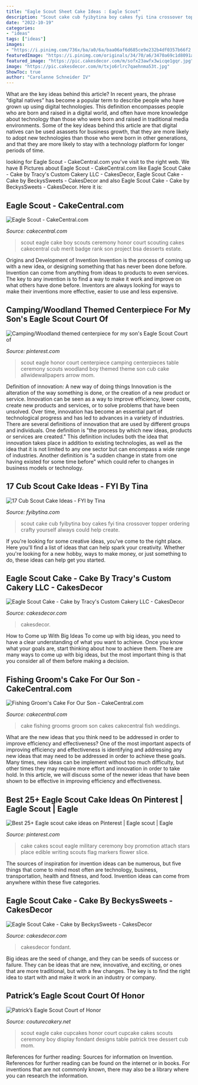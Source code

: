 ```yaml
---
title: "Eagle Scout Sheet Cake Ideas : Eagle Scout"
description: "Scout cake cub fyibytina boy cakes fyi tina crossover topper ordering crafty yourself always could help create"
date: "2022-10-19"
categories:
- "ideas"
tags: ["ideas"]
images:
- "https://i.pinimg.com/736x/ba/a0/6a/baa06af6d685ce9e232b4df0357b66f2.jpg"
featuredImage: "https://i.pinimg.com/originals/34/70/a6/3470a69c1d8091a04efbf300c834be57.jpg"
featured_image: "https://pic.cakesdecor.com/m/sofx23awfx3wicqe1gqr.jpg"
image: "https://pic.cakesdecor.com/m/txjo6rlrc7qaehnma53t.jpg"
ShowToc: true
author: "Carolanne Schneider IV"
---
```



What are the key ideas behind this article?
In recent years, the phrase “digital natives” has become a popular term to describe people who have grown up using digital technologies. This definition encompasses people who are born and raised in a digital world, and often have more knowledge about technology than those who were born and raised in traditional media environments. Some of the key ideas behind this article are that digital natives can be used asassets for business growth, that they are more likely to adopt new technologies than those who were born in other generations, and that they are more likely to stay with a technology platform for longer periods of time.

	

		
looking for Eagle Scout - CakeCentral.com you've visit to the right web. We have 8 Pictures about Eagle Scout - CakeCentral.com like Eagle Scout Cake - Cake by Tracy&#039;s Custom Cakery LLC - CakesDecor, Eagle Scout Cake - Cake by BeckysSweets - CakesDecor and also Eagle Scout Cake - Cake by BeckysSweets - CakesDecor. Here it is:
		
    
## Eagle Scout - CakeCentral.com

<img loading=lazy src="https://cdn001.cakecentral.com/gallery/2015/03/900_7926731Ik4_eagle-scout.jpg" onerror="this.onerror=null;this.src='https://tse3.mm.bing.net/th?id=OIP.pK__QXoN_wzvf9SbaP3R9wHaI1&amp;pid=15.1';" alt="Eagle Scout - CakeCentral.com">

_Source: cakecentral.com_

>scout eagle cake boy scouts ceremony honor court scouting cakes cakecentral cub merit badge rank son project bsa desserts estate. 

	

Origins and Development of Invention
Invention is the process of coming up with a new idea, or designing something that has never been done before. Invention can come from anything from ideas to products to even services. The key to any invention is to find a way to make it work and improve on what others have done before. Inventors are always looking for ways to make their inventions more effective, easier to use and less expensive.

    
## Camping/Woodland Themed Centerpiece For My Son&#039;s Eagle Scout Court Of

<img loading=lazy src="https://i.pinimg.com/originals/34/70/a6/3470a69c1d8091a04efbf300c834be57.jpg" onerror="this.onerror=null;this.src='https://tse4.mm.bing.net/th?id=OIP.E69kLJrJpRPwwA2_MRrxsAHaF3&amp;pid=15.1';" alt="Camping/Woodland themed centerpiece for my son&#039;s Eagle Scout Court of">

_Source: pinterest.com_

>scout eagle honor court centerpiece camping centerpieces table ceremony scouts woodland boy themed theme son cub cake allwidewallpapers arrow mom. 

	

Definition of innovation: A new way of doing things
Innovation is the alteration of the way something is done, or the creation of a new product or service. Innovation can be seen as a way to improve efficiency, lower costs, create new products and services, or to solve problems that have been unsolved. Over time, innovation has become an essential part of technological progress and has led to advances in a variety of industries.
There are several definitions of innovation that are used by different groups and individuals. One definition is "the process by which new ideas, products or services are created." This definition includes both the idea that innovation takes place in addition to existing technologies, as well as the idea that it is not limited to any one sector but can encompass a wide range of industries. Another definition is "a sudden change in state from one having existed for some time before" which could refer to changes in business models or technology.

    
## 17 Cub Scout Cake Ideas - FYI By Tina

<img loading=lazy src="http://fyibytina.com/wp-content/uploads/2016/02/cub-scout-cake-ideas-7-768x1024.jpg" onerror="this.onerror=null;this.src='https://tse1.mm.bing.net/th?id=OIP.TcnsFJIavNCJpkKfQzsmOgHaJ4&amp;pid=15.1';" alt="17 Cub Scout Cake Ideas - FYI by Tina">

_Source: fyibytina.com_

>scout cake cub fyibytina boy cakes fyi tina crossover topper ordering crafty yourself always could help create. 

	

If you're looking for some creative ideas, you've come to the right place. Here you'll find a list of ideas that can help spark your creativity. Whether you're looking for a new hobby, ways to make money, or just something to do, these ideas can help get you started.

    
## Eagle Scout Cake - Cake By Tracy&#039;s Custom Cakery LLC - CakesDecor

<img loading=lazy src="https://pic.cakesdecor.com/m/txjo6rlrc7qaehnma53t.jpg" onerror="this.onerror=null;this.src='https://tse1.mm.bing.net/th?id=OIP.oBJsiQt-AmJN-Q9VfBci5gHaMf&amp;pid=15.1';" alt="Eagle Scout Cake - Cake by Tracy&#039;s Custom Cakery LLC - CakesDecor">

_Source: cakesdecor.com_

>cakesdecor. 

	

How to Come up With Big Ideas
To come up with big ideas, you need to have a clear understanding of what you want to achieve. Once you know what your goals are, start thinking about how to achieve them. There are many ways to come up with big ideas, but the most important thing is that you consider all of them before making a decision.

    
## Fishing Groom&#039;s Cake For Our Son - CakeCentral.com

<img loading=lazy src="https://cdn001.cakecentral.com/gallery/2015/07/900_ktx1mPN0zz-fishing-grooms-cake-for-our-son.jpg" onerror="this.onerror=null;this.src='https://tse1.mm.bing.net/th?id=OIP.2i4Ng9jLdi9bLRzPdBMxsAHaJ3&amp;pid=15.1';" alt="Fishing Groom&#039;s Cake For Our Son - CakeCentral.com">

_Source: cakecentral.com_

>cake fishing grooms groom son cakes cakecentral fish weddings. 

	

What are the new ideas that you think need to be addressed in order to improve efficiency and effectiveness?
One of the most important aspects of improving efficiency and effectiveness is identifying and addressing any new ideas that may need to be addressed in order to achieve these goals. Many times, new ideas can be implement without too much difficulty, but other times they may require more effort and innovation in order to take hold. In this article, we will discuss some of the newer ideas that have been shown to be effective in improving efficiency and effectiveness.

    
## Best 25+ Eagle Scout Cake Ideas On Pinterest | Eagle Scout | Eagle

<img loading=lazy src="https://i.pinimg.com/736x/ba/a0/6a/baa06af6d685ce9e232b4df0357b66f2.jpg" onerror="this.onerror=null;this.src='https://tse1.mm.bing.net/th?id=OIP.TnlC2CYK4dGVzo6FQeD2rQHaLH&amp;pid=15.1';" alt="Best 25+ Eagle scout cake ideas on Pinterest | Eagle scout | Eagle">

_Source: pinterest.com_

>cake cakes scout eagle military ceremony boy promotion attach stars place edible writing scouts flag markers flower slice. 

	

The sources of inspiration for invention ideas can be numerous, but five things that come to mind most often are technology, business, transportation, health and fitness, and food. Invention ideas can come from anywhere within these five categories.

    
## Eagle Scout Cake - Cake By BeckysSweets - CakesDecor

<img loading=lazy src="https://pic.cakesdecor.com/m/sofx23awfx3wicqe1gqr.jpg" onerror="this.onerror=null;this.src='https://tse4.mm.bing.net/th?id=OIP.M80fyuZc9Rn6RprvRkG3sAHaJ3&amp;pid=15.1';" alt="Eagle Scout Cake - Cake by BeckysSweets - CakesDecor">

_Source: cakesdecor.com_

>cakesdecor fondant. 

	

Big ideas are the seed of change, and they can be seeds of success or failure. They can be ideas that are new, innovative, and exciting, or ones that are more traditional, but with a few changes. The key is to find the right idea to start with and make it work in an industry or company.

    
## Patrick’s Eagle Scout Court Of Honor

<img loading=lazy src="http://3.bp.blogspot.com/-hb-0rN2lCLc/TzQqt08MjII/AAAAAAAAGcQ/So6GVtjzhnY/s1600/eagle2.jpg" onerror="this.onerror=null;this.src='https://tse1.mm.bing.net/th?id=OIP._1tIQ00I15nIBe2gUwCcQAHaLH&amp;pid=15.1';" alt="Patrick’s Eagle Scout Court of Honor">

_Source: couturecakery.net_

>scout eagle cake cupcakes honor court cupcake cakes scouts ceremony boy display fondant designs table patrick tree dessert cub mom. 

	

References for further reading: Sources for information on Invention.
References for further reading can be found on the internet or in books. For inventions that are not commonly known, there may also be a library where you can research the information.

